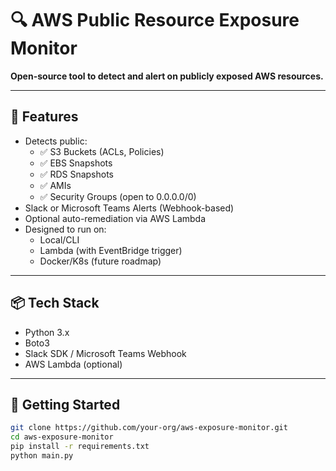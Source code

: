 # 🔍 AWS Public Resource Exposure Monitor

**Open-source tool to detect and alert on publicly exposed AWS resources.**

---

## 🚨 Features

- Detects public:
  - ✅ S3 Buckets (ACLs, Policies)
  - ✅ EBS Snapshots
  - ✅ RDS Snapshots
  - ✅ AMIs
  - ✅ Security Groups (open to 0.0.0.0/0)
- Slack or Microsoft Teams Alerts (Webhook-based)
- Optional auto-remediation via AWS Lambda
- Designed to run on:
  - Local/CLI
  - Lambda (with EventBridge trigger)
  - Docker/K8s (future roadmap)

---

## 📦 Tech Stack

- Python 3.x
- Boto3
- Slack SDK / Microsoft Teams Webhook
- AWS Lambda (optional)

---

## 🚀 Getting Started

```bash
git clone https://github.com/your-org/aws-exposure-monitor.git
cd aws-exposure-monitor
pip install -r requirements.txt
python main.py
